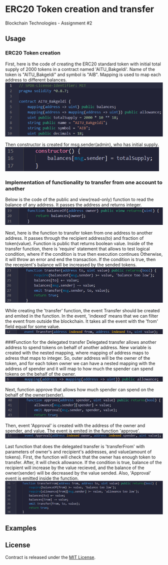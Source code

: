 # ERC20 Token creation and transfer
Blockchain Technologies - Assignment #2

## Usage
### ERC20 Token creation
First, here is the code of creating the ERC20 standard token with initial total supply of 2000 tokens in a contract named 'AITU_Bakgeldi'. Name of the token is "AITU_Bakgeldi" and symbol is "AIB". Mapping is used to map each address to different balances.
<br><img src="screenshots/1.png">

Then constructor is created for msg.sender(admin), who has initial supply.
<br><img src="screenshots/2.png">

### Implementation of functionality to transfer from one account to another
Below is the code of the public and view(read-only) function to read the balance of any address. It passes the address and returns integer.
<br><img src="screenshots/3.png">

Next, here is the function to transfer token from one address to another address. It passes through the recipient address(to) and fraction of token(value). Function is public that returns boolean value. Inside of the transfer function, there is 'require' statement that allows to test logical condition, where if the condition is true then execution continues Otherwise, it will throw an error and end the transaction. If the condition is true, then the recepient's balance will be increased by the sended tokens.
<br><img src="screenshots/4.png">

While creating the 'transfer' function, the event Transfer should be created and emited in the function. In the event, 'indexed' means that we can filter the event from outside the blockchain. It takes all the event with the 'from' field equal for some value.
<br><img src="screenshots/5.png">

###Function for the delegated transfer
Delegated transfer allows another address to spend tokens on behalf of another address. New variable is created with the nested mapping, where mapping of address maps to adress that maps to integer. So, outer address will be the owner of the token, and for each token owner we can have a nested mapping with the address of spender and it will map to how much the spender can spend tokens on the behalf of the owner.
<br><img src="screenshots/6.png">

Next, function approve that allows how much spender can spend on the behalf of the owner(sender).
<br><img src="screenshots/7.png">

Then, event 'Approval' is created with the address of the owner and spender, and value. The event is emited in the function 'approve'.
<br><img src="screenshots/8.png">

Last function that does the delegated transfer is 'transferFrom' with parameters of owner's and recipient's addresses, and value(amount of tokens). First, the function will check that the owner has enough token to transfer. After, it will check allowance. If the condition is true, balance of the recipient will increase by the value recieved, and the balance of the owner(sender) will be decreased by the value sended. Also, 'Approval' event is emitted inside the function.
<br><img src="screenshots/9.png">

## Examples


## License
Contract is released under the [MIT License](LICENSE).
